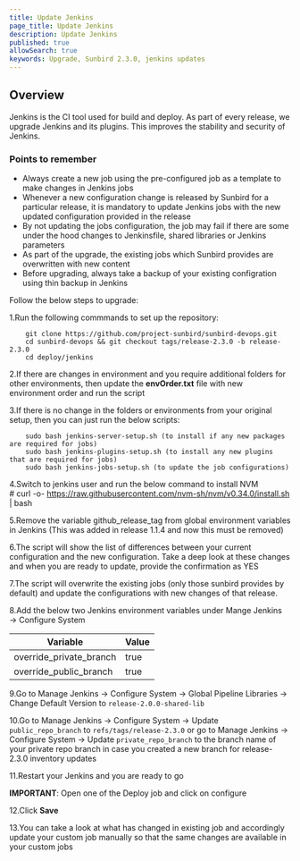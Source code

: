 ```yaml
---
title: Update Jenkins 
page_title: Update Jenkins
description: Update Jenkins 
published: true
allowSearch: true
keywords: Upgrade, Sunbird 2.3.0, jenkins updates
---
```

## Overview

Jenkins is the CI tool used for build and deploy. As part of every release, we upgrade Jenkins and its plugins. This improves the stability and security of Jenkins.

### Points to remember

* Always create a new job using the pre-configured job as a template to make changes in Jenkins jobs  
* Whenever a new configuration change is released by Sunbird for a particular release, it is mandatory to update Jenkins jobs with the new updated configuration provided in the release  
* By not updating the jobs configuration, the job may fail if there are some under the hood changes to Jenkinsfile, shared libraries or Jenkins parameters  
* As part of the upgrade, the existing jobs which Sunbird provides are overwritten with new content  
* Before upgrading, always take a backup of your existing configration using thin backup in Jenkins  

Follow the below steps to upgrade:

1.Run the following commmands to set up the repository:

        git clone https://github.com/project-sunbird/sunbird-devops.git
        cd sunbird-devops && git checkout tags/release-2.3.0 -b release-2.3.0
        cd deploy/jenkins

2.If there are changes in environment and you require additional folders for other environments, then update the **envOrder.txt** file with new environment order and run the script  

3.If there is no change in the folders or environments from your original setup, then you can just run the below scripts:

        sudo bash jenkins-server-setup.sh (to install if any new packages are required for jobs)
        sudo bash jenkins-plugins-setup.sh (to install any new plugins that are required for jobs)
        sudo bash jenkins-jobs-setup.sh (to update the job configurations)
   
4.Switch to jenkins user and run the below command to install NVM    
        # curl -o- https://raw.githubusercontent.com/nvm-sh/nvm/v0.34.0/install.sh | bash
        
5.Remove the variable github_release_tag from global environment variables in Jenkins (This was added in release 1.1.4 and now this must be removed)

6.The script will show the list of differences between your current configuration and the new configuration. Take a deep look at these changes and when you are ready to update, provide the confirmation as YES 

7.The script will overwrite the existing jobs (only those sunbird provides by default) and update the configurations with new changes of that release.

8.Add the below two Jenkins environment variables under Mange Jenkins → Configure System

|Variable | Value |
|----------|-------|
| override_private_branch |	true |
| override_public_branch | true |

9.Go to Manage Jenkins → Configure System → Global Pipeline Libraries → Change Default Version to `release-2.0.0-shared-lib`

10.Go to Manage Jenkins → Configure System → Update `public_repo_branch` to `refs/tags/release-2.3.0` or go to Manage Jenkins → Configure System → Update `private_repo_branch` to the branch name of your private repo branch in case you created a new branch for release-2.3.0 inventory updates  

11.Restart your Jenkins and you are ready to go  

**IMPORTANT**: Open one of the Deploy job and click on configure  

12.Click **Save**  

13.You can take a look at what has changed in existing job and accordingly update your custom job manually so that the same changes are available in your custom jobs

